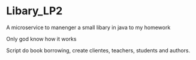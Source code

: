 # Libary_LP2
A microservice to manenger a small libary in java to my homework

Only god know how it works

Script do book borrowing, create clientes, teachers, students and authors.
